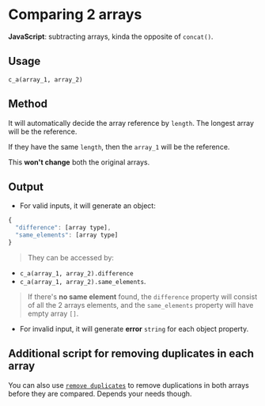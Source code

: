 # Comparing 2 arrays
**JavaScript**: subtracting arrays, kinda the opposite of `concat()`.

## Usage

`c_a(array_1, array_2)`

## Method

It will automatically decide the array reference by `length`. The longest array will be the reference.

If they have the same `length`, then the `array_1` will be the reference.

This **won't change** both the original arrays.

## Output

- For valid inputs, it will generate an object:
```javascript
{
  "difference": [array type],
  "same_elements": [array type]
}
```
 > They can be accessed by:
  - `c_a(array_1, array_2).difference`
  - `c_a(array_1, array_2).same_elements`.
  
 > If there's **no same element** found, the `difference` property will consist of all the 2 arrays elements, and the `same_elements` property will have empty array `[]`.

- For invalid input, it will generate **error** `string` for each object property.

## Additional script for removing duplicates in each array

You can also use [`remove duplicates`](https://github.com/monkeyraptor/remove_duplicates) to remove duplications in both arrays before they are compared. Depends your needs though.
